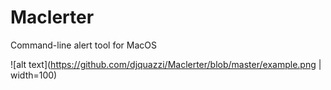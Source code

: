 # Maclerter
Command-line alert tool for MacOS

![alt text](https://github.com/djquazzi/Maclerter/blob/master/example.png | width=100)
